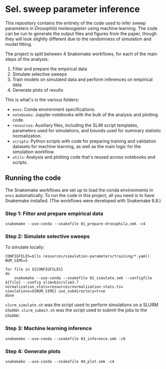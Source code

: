 
Sel. sweep parameter inference
==============================

This repository contains the entirety of the code used to infer sweep parameters in *Drosophila melanogaster* using machine learning. The code can be run to generate the output files and figures from the paper, though they will look slightly different due to the randomness of simulation and model fitting.

The project is split between 4 Snakemake workflows, for each of the main steps of the analysis:

1. Filter and prepare the empirical data
2. Simulate selective sweeps
3. Train models on simulated data and perform inferences on empirical data
4. Generate plots of results

This is what's in the various folders:

- `envs`: Conda environment specifications. 
- `notebooks`: Jupyter notebooks with the bulk of the analysis and plotting code.
- `resources`: Auxiliary files, including the SLiM script templates, parameters used for simulations, and bounds used for summary statistic normalization.
- `scripts`: Python scripts with code for preparing training and validation datasets for machine learning, as well as the main logic for the simulation workflow.
- `utils`: Analysis and plotting code that's reused across notebooks and scripts.


## Running the code

The Snakemake workflows are set up to load the conda environments in `envs` automatically. To run the code in this project, all you need is to have Snakemake installed. (The workflows were developed with Snakemake 6.8.)


### Step 1: Filter and prepare empirical data

    snakemake --use-conda --snakefile 01_prepare-drosophila.smk -c4
	
	
### Step 2: Simulate selective sweeps

To simulate locally:

    CONFIGFILES=$(ls resources/simulation-parameters/training/*.yaml)
	NUM_SIMS=5
    
    for file in ${CONFIGFILES}
    do
        snakemake --use-conda --snakefile 02_simulate.smk --configfile ${file} --config slim=bin/slim3.7 normalization_stats=resources/normalization-stats.tsv simulations=${NUM_SIMS} use_subdirectory=true
    done

`slurm_simulate.sh` was the script used to perform simulations on a SLURM cluster. `slurm_submit.sh` was the script used to submit the jobs to the cluster.


### Step 3: Machine learning inference

    snakemake --use-conda --snakefile 03_inference.smk -c8


### Step 4: Generate plots

    snakemake --use-conda --snakefile 04_plot.smk -c4
